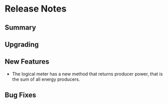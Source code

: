 # Release Notes

## Summary

<!-- Here goes a general summary of what this release is about -->

## Upgrading

<!-- Here goes notes on how to upgrade from previous versions, including deprecations and what they should be replaced with --> 

## New Features

- The logical meter has a new method that returns producer power, that is the sum of all energy producers.

<!-- Here goes the main new features and examples or instructions on how to use them -->

## Bug Fixes

<!-- Here goes notable bug fixes that are worth a special mention or explanation -->
